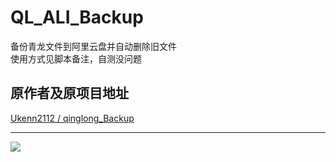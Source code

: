 # QL_ALI_Backup
备份青龙文件到阿里云盘并自动删除旧文件  
使用方式见脚本备注，自测没问题
## 原作者及原项目地址
[Ukenn2112 / qinglong_Backup](https://github.com/Ukenn2112/qinglong_Backup)  
***
<img src="https://political-capable-roll.glitch.me/get/@Powerser?theme=rule34" />
